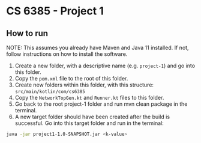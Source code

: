 # CS 6385 - Project 1

## How to run
NOTE: This assumes you already have Maven and Java 11 installed. If not, follow instructions on how to install the software.
1.	Create a new folder, with a descriptive name (e.g. ```project-1```) and go into this folder.
2.	Copy the ```pom.xml``` file to the root of this folder.
3.	Create new folders within this folder, with this structure: ```src/main/kotlin/com/cs6385```
4.	Copy the ```NetworkTopGen.kt``` and ```Runner.kt``` files to this folder.
5.	Go back to the root project-1 folder and run 
mvn clean package 
in the terminal.
6.	A new target folder should have been created after the build is successful. Go into this target folder and run in the terminal: 
```bash 
java -jar project1-1.0-SNAPSHOT.jar <k-value>
```

